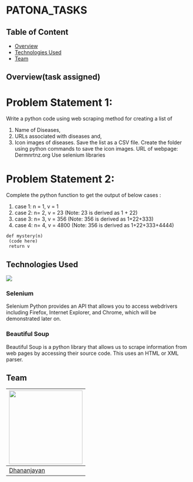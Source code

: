 # PATONA_TASKS

## Table of Content
  * [Overview](#overview)
  * [Technologies Used](#technologies-used)
  * [Team](#team)

## Overview(task assigned)
# Problem Statement 1:
Write a python code using web scraping method for creating a list of
1) Name of Diseases,
2) URLs associated with diseases and,
3) Icon images of diseases.
Save the list as a CSV file.
Create the folder using python commands to save the icon images.
URL of webpage: Dermnrtnz.org
Use selenium libraries

# Problem Statement 2:
Complete the python function to get the output of below cases :
1) case 1: n = 1, v = 1
2) case 2: n= 2, v = 23 (Note: 23 is derived as 1 + 22)
3) case 3: n= 3, v = 356 (Note: 356 is derived as 1+22+333)
4) case 4: n= 4, v = 4800 (Note: 356 is derived as 1+22+333+4444)
```
def mystery(n)
 (code here)
 return v
```
## Technologies Used
![](https://forthebadge.com/images/badges/made-with-python.svg)

### Selenium
Selenium Python provides an API that allows you to access webdrivers including Firefox, Internet Explorer, and Chrome, which will be demonstrated later on.

### Beautiful Soup
Beautiful Soup is a python library that allows us to scrape information from web pages by accessing their source code. This uses an HTML or XML parser.
## Team
[<img target="_blank" src="https://avatars1.githubusercontent.com/u/71431013?s=400&u=75dd4c7e7d0901bc0b7cedbe9c3d7201188ec37f&v=4" width=200>](https://www.linkedin.com/in/dhananjayan-r-1b91b1148/) |
-|
[Dhananjayan](https://www.linkedin.com/in/dhananjayan-r-1b91b1148/) |)
